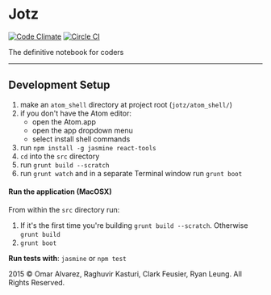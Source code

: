 # Jotz

[![Code Climate](https://codeclimate.com/github/jotzio/jotz/badges/gpa.svg)](https://codeclimate.com/github/jotzio/jotz)
[![Circle CI](https://circleci.com/gh/jotzio/jotz/tree/master.svg?style=svg)](https://circleci.com/gh/jotzio/jotz/tree/master)

The definitive notebook for coders

---

## Development Setup

1. make an `atom_shell` directory at project root (`jotz/atom_shell/`)
1. if you don't have the Atom editor:
    - open the Atom.app
    - open the app dropdown menu
    - select install shell commands
1. run `npm install -g jasmine react-tools`
1. `cd` into the `src` directory
1. run `grunt build --scratch`
1. run `grunt watch` and in a separate Terminal window run `grunt boot`

#### Run the application (MacOSX)
From within the `src` directory run:

1. If it's the first time you're building `grunt build --scratch`. Otherwise `grunt build`
2. `grunt boot`

**Run tests with**: `jasmine` or `npm test`


2015 &copy; Omar Alvarez, Raghuvir Kasturi, Clark Feusier, Ryan Leung. All Rights Reserved.
